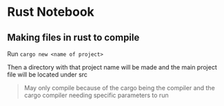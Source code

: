 # Rust Notebook

## Making files in rust to compile

Run `cargo new <name of project>`

Then a directory with that project name will be made and the main project file will be located under src
> May only compile because of the cargo being the compiler and the cargo compiler needing specific parameters to run
